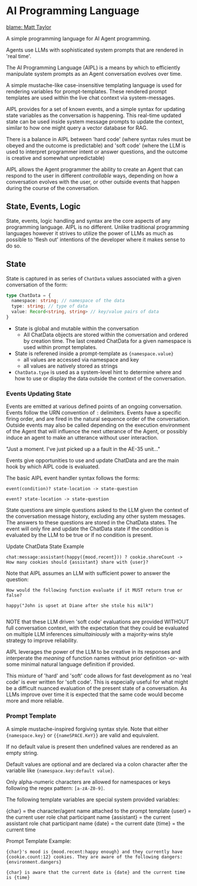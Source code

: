 # AI Programming Language
[blame: Matt Taylor](https://mjt.dev)

A simple programming language for AI Agent programming.

Agents use LLMs with sophisticated system prompts that are rendered in 'real time'.

The AI Programming Language (AIPL) is a means by which to efficiently manipulate system prompts as an Agent conversation evolves over time.

A simple mustache-like case-insensitive templating language is used for rendering variables for prompt-templates. These rendered prompt templates are used within the live chat context via system-messages.

AIPL provides for a set of known events, and a simple syntax for updating state variables as the conversation is happening. This real-time updated state can be used inside system message prompts to update the context, similar to how one might query a vector database for RAG.

There is a balance in AIPL between 'hard code' (where syntax rules must be obeyed and the outcome is predictable) and 'soft code' (where the LLM is used to interpret programmer intent or answer questions, and the outcome is creative and somewhat unpredictable)

AIPL allows the Agent programmer the ability to create an Agent that can respond to the user in different _controllable_ ways, depending on how a conversation evolves with the user, or other outside events that happen during the course of the conversation.

## State, Events, Logic

State, events, logic handling and syntax are the core aspects of any programming language. AIPL is no different. Unlike traditional programming languages however it strives to utilize the power of LLMs as much as possible to 'flesh out' intentions of the developer where it makes sense to do so. 

## State

State is captured in as series of `ChatData` values associated with a given conversation of the form:

```ts
type ChatData = {
  namespace: string; // namespace of the data
  type: string; // type of data
  value: Record<string, string> // key/value pairs of data
}
```
- State is global and mutable within the conversation
  - All ChatData objects are stored within the conversation and ordered by creation time. The last created ChatData for a given namespace is used within prompt templates.
- State is referened inside a prompt-template as `{namespace.value}`
  - all values are accessed via namespace and key
  - all values are natively stored as strings
- `ChatData.type` is used as a system-level hint to determine where and how to use or display the data outside the context of the conversation.

### Events Updating State

Events are emitted at various defined points of an ongoing conversation.
Events follow the URN convention of `:` delimiters.
Events have a specific firing order, and are fired in the natural sequence order of the conversation.
Outside events may also be called depending on the execution environment of the Agent that will influence the next utterance of the Agent, or possibly induce an agent to make an utterance without user interaction.

"Just a moment. I've just picked up a a fault in the AE-35 unit..."

Events give opportunities to use and update ChatData and are the main hook by which AIPL code is evaluated.

The basic AIPL event handler syntax follows the forms:

`event(condition)? state-location -> state-question`

`event? state-location -> state-question`

State questions are simple questions asked to the LLM given the context of the conversation message history, excluding any other system messages. The answers to these questions are stored in the ChatData states. The event will only fire and update the ChatData state if the condition is evaluated by the LLM to be true or if no condition is present.

Update ChatData State Example

```
chat:message:assistant(happy({mood.recent})) ? cookie.shareCount -> How many cookies should {assistant} share with {user}?
```

Note that AIPL assumes an LLM with sufficient power to answer the question:

```
How would the following function evaluate if it MUST return true or false?

happy("John is upset at Diane after she stole his milk")


```

NOTE that these LLM driven 'soft code' evaluations are provided WITHOUT full conversation context, with the expectation that they could be evaluated on multiple LLM inferences _simultainiously_ with a majority-wins style strategy to improve reliability.

AIPL leverages the power of the LLM to be creative in its responses and interperate the _meaning_ of function names without prior definition -or- with some minimal natural language definition if provided.

This mixture of 'hard' and 'soft' code allows for fast development as no 'real code' is ever written for 'soft code'. This is especially useful for what might be a difficult nuanced evaluation of the present state of a conversation. As LLMs improve over time it is expected that the same code would become more and more reliable.


### Prompt Template

A simple mustache-inspired forgiving syntax style. Note that either `{namespace.key}` or `{{nameSPACE.KeY}}` are valid and equivalent.

If no default value is present then undefined values are rendered as an empty string.

Default values are optional and are declared via a colon character after the variable like `{namespace.key:default value}`.

Only alpha-numeric characters are allowed for namespaces or keys following the regex pattern: `[a-zA-Z0-9]`.

The following template variables are special system provided variables:

{char} = the character/agent name attached to the prompt template
{user} = the current user role chat participant name
{assistant} = the current assistant role chat participant name 
{date} = the current date
{time} = the current time

Prompt Template Example:

```
{char}'s mood is {mood.recent:happy enough} and they currently have {cookie.count:12} cookies. They are aware of the following dangers: {environment.dangers}

{char} is aware that the current date is {date} and the current time is {time}

```